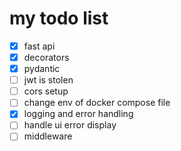 # my todo list 
- [x]  fast api
  - [x] decorators
  - [x] pydantic
- [ ]  jwt is stolen
- [ ]  cors setup
- [ ]  change env of docker compose file
- [x]  logging and error handling
- [ ]  handle ui error display
- [ ]  middleware